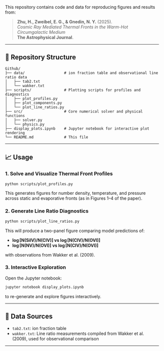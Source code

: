 This repository contains code and data for reproducing figures and results from:

> **Zhu, H., Zweibel, E. G., & Gnedin, N. Y.** (2025).  
> *Cosmic Ray Mediated Thermal Fronts in the Warm-Hot Circumgalactic Medium*  
> **The Astrophysical Journal**.

---

## 📂 Repository Structure

```
Github/
├── data/                  # ion fraction table and observational line ratio data
│   ├── tab2.txt
│   └── wakker.txt
├── scripts/               # Plotting scripts for profiles and diagnostics
│   ├── plot_profiles.py
│   ├── plot_components.py
│   └── plot_line_ratios.py
├── src/                   # Core numerical solver and physical functions
│   ├── solver.py
│   └── physics.py
├── display_plots.ipynb    # Jupyter notebook for interactive plot rendering
└── README.md              # This file
```

---

## 📈 Usage

### 1. Solve and Visualize Thermal Front Profiles

```bash
python scripts/plot_profiles.py
```

This generates figures for number density, temperature, and pressure across static and evaporative fronts (as in Figures 1–4 of the paper).

### 2. Generate Line Ratio Diagnostics

```bash
python scripts/plot_line_ratios.py
```

This will produce a two-panel figure comparing model predictions of:
- **log [N(SiIV)/N(CIV)] vs log [N(CIV)/N(OVI)]**
- **log [N(NV)/N(OVI)] vs log [N(CIV)/N(OVI)]**

with observations from Wakker et al. (2009).

### 3. Interactive Exploration

Open the Jupyter notebook:

```bash
jupyter notebook display_plots.ipynb
```

to re-generate and explore figures interactively.

---

## 📄 Data Sources

- `tab2.txt`: ion fraction table
- `wakker.txt`: Line ratio measurements compiled from Wakker et al. (2009), used for observational comparison

---
